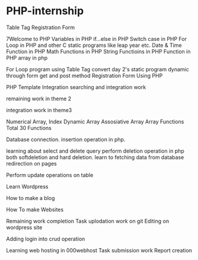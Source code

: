 # PHP-internship

Table Tag Registration Form

7Welcome to PHP Variables in PHP if...else in PHP Switch case in PHP For Loop in PHP and other C static programs like leap year etc. Date & Time Function in PHP Math Functions in PHP String Functioins in PHP Function in PHP array in php

For Loop program using Table Tag convert day 2's static program dynamic through form get and post method Registration Form Using PHP

PHP Template Integration searching and integration work

remaining work in theme 2

integration work in theme3

Numerical Array, Index Dynamic Array Assosiative Array Array Functions Total 30 Functions

Database connection. insertion operation in php.

learning about select and delete query perform deletion operation in php both softdeletion and hard deletion. learn to fetching data from database redirection on pages

Perform update operations on table

Learn Wordpress

How to make a blog

How To make Websites

Remaining work completion Task uplodation work on git Editing on wordpress site

Adding login into crud operation

Learning web hosting in 000webhost Task submission work Report creation
